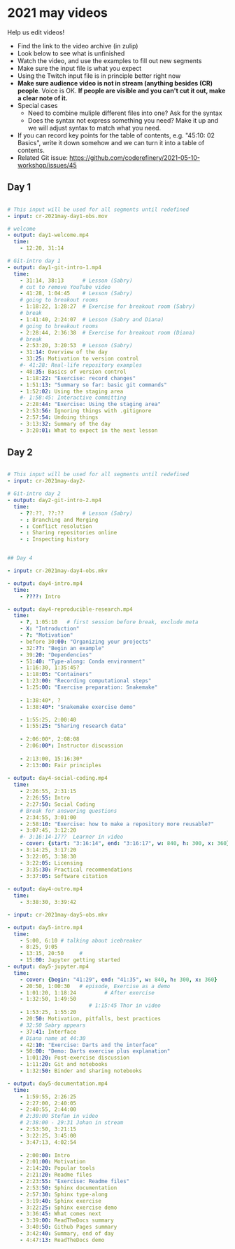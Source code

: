 # 2021 may videos

Help us edit videos!
- Find the link to the video archive (in zulip)
- Look below to see what is unfinished
- Watch the video, and use the examples to fill out new segments
- Make sure the input file is what you expect
- Using the Twitch input file is in principle better right now
- **Make sure audience video is not in stream (anything besides (CR) people**.  Voice is OK.  **If people are visible and you can't cut it out, make a clear note of it.**
- Special cases
  - Need to combine muliple different files into one?  Ask for the syntax
  - Does the syntax not express something you need?  Make it up and we will adjust syntax to match what you need.
- If you can record key points for the table of contents, e.g. "45:10: 02 Basics", write it down somehow and we can turn it into a table of contents.
- Related Git issue: https://github.com/coderefinery/2021-05-10-workshop/issues/45

## Day 1

```yaml

# This input will be used for all segments until redefined
- input: cr-2021may-day1-obs.mov

# welcome
- output: day1-welcome.mp4
  time:
    - 12:20, 31:14

# Git-intro day 1
- output: day1-git-intro-1.mp4
  time:
    - 31:14, 38:13      # Lesson (Sabry)
    # cut to remove YouTube video
    - 41:28, 1:04:45    # Lesson (Sabry)
    # going to breakout rooms
    - 1:18:22, 1:28:27  # Exercise for breakout room (Sabry)
    # break
    - 1:41:40, 2:24:07  # Lesson (Sabry and Diana)
    # going to breakout rooms
    - 2:28:44, 2:36:38  # Exercise for breakout room (Diana)
    # break
    - 2:53:20, 3:20:53  # Lesson (Sabry)
    - 31:14: Overview of the day
    - 33:25: Motivation to version control
    #- 41:28: Real-life repository examples
    - 48:35: Basics of version control
    - 1:18:22: "Exercise: record changes"
    - 1:51:13: "Summary so far: basic git commands"
    - 1:52:02: Using the staging area
    #- 1:58:45: Interactive committing
    - 2:28:44: "Exercise: Using the staging area"
    - 2:53:56: Ignoring things with .gitignore
    - 2:57:54: Undoing things
    - 3:13:32: Summary of the day
    - 3:20:01: What to expect in the next lesson
```




## Day 2

```yaml

# This input will be used for all segments until redefined
- input: cr-2021may-day2-

# Git-intro day 2
- output: day2-git-intro-2.mp4
  time:
    - ??:??, ??:??      # Lesson (Sabry)
    - : Branching and Merging
    - : Conflict resolution
    - : Sharing repositories online
    - : Inspecting history


## Day 4

- input: cr-2021may-day4-obs.mkv

- output: day4-intro.mp4
  time:
    - ????: Intro

- output: day4-reproducible-research.mp4
  time:
    - ?, 1:05:10   # first session before break, exclude meta
    - X: "Introduction"
    - ?: "Motivation"
    - before 30:00: "Organizing your projects"
    - 32:??: "Begin an example"
    - 39:20: "Dependencies"
    - 51:40: "Type-along: Conda environment"
    - 1:16:30, 1:35:45?
    - 1:18:05: "Containers"
    - 1:23:00: "Recording computational steps"
    - 1:25:00: "Exercise preparation: Snakemake"
    
    - 1:38:40*, ?
    - 1:38:40*: "Snakemake exercise demo"

    - 1:55:25, 2:00:40
    - 1:55:25: "Sharing research data"
    
    - 2:06:00*, 2:08:08
    - 2:06:00*: Instructor discussion
    
    - 2:13:00, 15:16:30*
    - 2:13:00: Fair principles
    
- output: day4-social-coding.mp4
  time:
    - 2:26:55, 2:31:15
    - 2:26:55: Intro
    - 2:27:50: Social Coding
    # Break for answering questions
    - 2:34:55, 3:01:00
    - 2:58:10: "Exercise: how to make a repository more reusable?"
    - 3:07:45, 3:12:20
    #- 3:16:14-17??  Learner in video
    - cover: {start: "3:16:14", end: "3:16:17", w: 840, h: 300, x: 360}
    - 3:14:25, 3:17:20 
    - 3:22:05, 3:38:30
    - 3:22:05: Licensing
    - 3:35:30: Practical recommendations
    - 3:37:05: Software citation
    
- output: day4-outro.mp4
  time:
    - 3:38:30, 3:39:42

- input: cr-2021may-day5-obs.mkv

- output: day5-intro.mp4
  time:
    - 5:00, 6:10 # talking about icebreaker
    - 8:25, 9:05
    - 13:15, 20:50     # 
    - 15:00: Jupyter getting started
- output: day5-jupyter.mp4
  time:
    - cover: {begin: "41:29", end: "41:35", w: 840, h: 300, x: 360}
    - 20:50, 1:00:30   # episode, Exercise as a demo
    - 1:01:20, 1:18:24         # After exercise
    - 1:32:50, 1:49:50
                          # 1:15:45 Thor in video
    - 1:53:25, 1:55:20
    - 20:50: Motivation, pitfalls, best practices
    # 32:50 Sabry appears
    - 37:41: Interface
    # Diana name at 44:30
    - 42:10: "Exercise: Darts and the interface"
    - 50:00: "Demo: Darts exercise plus explanation"
    - 1:01:20: Post-exercise discussion
    - 1:11:20: Git and notebooks
    - 1:32:50: Binder and sharing notebooks

- output: day5-documentation.mp4
  time:
    - 1:59:55, 2:26:25 
    - 2:27:00, 2:40:05
    - 2:40:55, 2:44:00
    # 2:30:00 Stefan in video
    # 2:38:00 - 29:31 Johan in stream
    - 2:53:50, 3:21:15
    - 3:22:25, 3:45:00
    - 3:47:13, 4:02:54
    
    - 2:00:00: Intro
    - 2:01:00: Motivation
    - 2:14:20: Popular tools
    - 2:21:20: Readme files
    - 2:23:55: "Exercise: Readme files"
    - 2:53:50: Sphinx documentation
    - 2:57:30: Sphinx type-along
    - 3:19:40: Sphinx exercise
    - 3:22:25: Sphinx exercise demo
    - 3:36:45: What comes next
    - 3:39:00: ReadTheDocs summary
    - 3:40:50: Github Pages summary
    - 3:42:40: Summary, end of day
    - 4:47:13: ReadTheDocs demo
